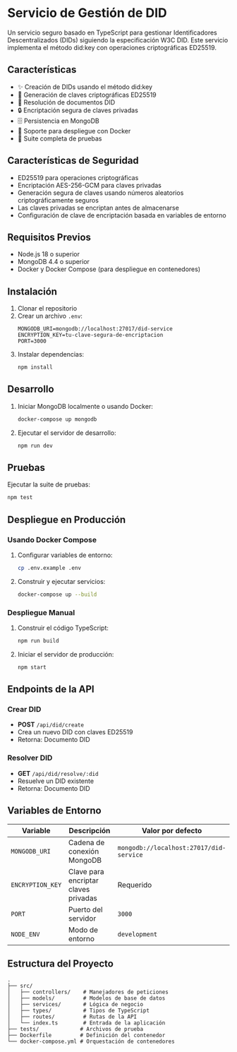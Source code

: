 # Servicio de Gestión de DID

Un servicio seguro basado en TypeScript para gestionar Identificadores Descentralizados (DIDs) siguiendo la especificación W3C DID. Este servicio implementa el método did:key con operaciones criptográficas ED25519.

## Características

- ✨ Creación de DIDs usando el método did:key
- 🔐 Generación de claves criptográficas ED25519
- 📄 Resolución de documentos DID
- 🔒 Encriptación segura de claves privadas
- 🗄️ Persistencia en MongoDB
- 🐳 Soporte para despliegue con Docker
- 🧪 Suite completa de pruebas

## Características de Seguridad

- ED25519 para operaciones criptográficas
- Encriptación AES-256-GCM para claves privadas
- Generación segura de claves usando números aleatorios criptográficamente seguros
- Las claves privadas se encriptan antes de almacenarse
- Configuración de clave de encriptación basada en variables de entorno

## Requisitos Previos

- Node.js 18 o superior
- MongoDB 4.4 o superior
- Docker y Docker Compose (para despliegue en contenedores)

## Instalación

1. Clonar el repositorio
2. Crear un archivo `.env`:
   ```env
   MONGODB_URI=mongodb://localhost:27017/did-service
   ENCRYPTION_KEY=tu-clave-segura-de-encriptacion
   PORT=3000
   ```
3. Instalar dependencias:
   ```bash
   npm install
   ```

## Desarrollo

1. Iniciar MongoDB localmente o usando Docker:
   ```bash
   docker-compose up mongodb
   ```

2. Ejecutar el servidor de desarrollo:
   ```bash
   npm run dev
   ```

## Pruebas

Ejecutar la suite de pruebas:
```bash
npm test
```

## Despliegue en Producción

### Usando Docker Compose

1. Configurar variables de entorno:
   ```bash
   cp .env.example .env
   ```

2. Construir y ejecutar servicios:
   ```bash
   docker-compose up --build
   ```

### Despliegue Manual

1. Construir el código TypeScript:
   ```bash
   npm run build
   ```

2. Iniciar el servidor de producción:
   ```bash
   npm start
   ```

## Endpoints de la API

### Crear DID
- **POST** `/api/did/create`
- Crea un nuevo DID con claves ED25519
- Retorna: Documento DID

### Resolver DID
- **GET** `/api/did/resolve/:did`
- Resuelve un DID existente
- Retorna: Documento DID

## Variables de Entorno

| Variable | Descripción | Valor por defecto |
|----------|-------------|-------------------|
| `MONGODB_URI` | Cadena de conexión MongoDB | `mongodb://localhost:27017/did-service` |
| `ENCRYPTION_KEY` | Clave para encriptar claves privadas | Requerido |
| `PORT` | Puerto del servidor | `3000` |
| `NODE_ENV` | Modo de entorno | `development` |

## Estructura del Proyecto

```
.
├── src/
│   ├── controllers/    # Manejadores de peticiones
│   ├── models/         # Modelos de base de datos
│   ├── services/       # Lógica de negocio
│   ├── types/          # Tipos de TypeScript
│   ├── routes/         # Rutas de la API
│   └── index.ts        # Entrada de la aplicación
├── tests/             # Archivos de prueba
├── Dockerfile         # Definición del contenedor
└── docker-compose.yml # Orquestación de contenedores
```
